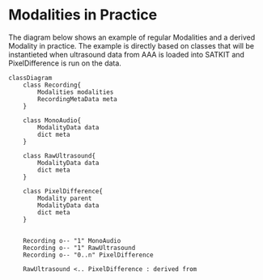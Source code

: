 # Modalities in Practice

The diagram below shows an example of regular Modalities and a derived Modality in practice. The example is directly based on classes that will be instantieted when ultrasound data from AAA is loaded into SATKIT and PixelDifference is run on the data.

```mermaid
classDiagram
    class Recording{
        Modalities modalities
        RecordingMetaData meta
    }

    class MonoAudio{
        ModalityData data
        dict meta
    }

    class RawUltrasound{
        ModalityData data
        dict meta
    }

    class PixelDifference{
        Modality parent
        ModalityData data
        dict meta
    }


    Recording o-- "1" MonoAudio
    Recording o-- "1" RawUltrasound
    Recording o-- "0..n" PixelDifference

    RawUltrasound <.. PixelDifference : derived from

```
